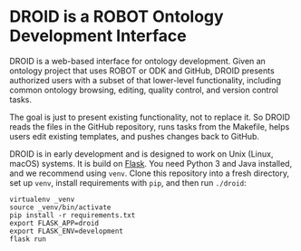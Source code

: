 # DROID is a ROBOT Ontology Development Interface

DROID is a web-based interface for ontology development. Given an ontology project that uses ROBOT or ODK and GitHub, DROID presents authorized users with a subset of that lower-level functionality, including common ontology browsing, editing, quality control, and version control tasks.
                                                                                                                                                                      
The goal is just to present existing functionality, not to replace it. So DROID reads the files in the GitHub repository, runs tasks from the Makefile, helps users edit existing templates, and pushes changes back to GitHub.

DROID is in early development and is designed to work on Unix (Linux, macOS) systems. It is build on [Flask](https://palletsprojects.com/p/flask/). You need Python 3 and Java installed, and we recommend using `venv`. Clone this repository into a fresh directory, set up `venv`, install requirements with `pip`, and then run `./droid`:

```
virtualenv _venv
source _venv/bin/activate
pip install -r requirements.txt
export FLASK_APP=droid
export FLASK_ENV=development
flask run
```
